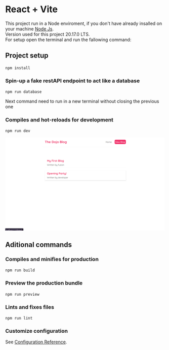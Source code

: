 # React + Vite

This project run in a Node enviroment, if you don't have already insalled on your machine [Node Js](https://nodejs.org/en). <br /> Version used for this project 20.17.0 LTS. <br /> For setup open the terminal and run the fallowing command: 

## Project setup
```
npm install
```

### Spin-up a fake restAPI endpoint to act like a database
```
npm run database
```
   Next command need to run in a new terminal without closing the previous one
### Compiles and hot-reloads for development
```
npm run dev
```
![imgage alt](https://github.com/fusion-git/react-dom/blob/0434263a80a5f33f43d3502e8b9c76e062b726b9/Screenshot.png)

## Aditional commands

### Compiles and minifies for production
```
npm run build
```
### Preview the production bundle
```
npm run preview
```

### Lints and fixes files
```
npm run lint
```

### Customize configuration
See [Configuration Reference](https://cli.vuejs.org/config/).
